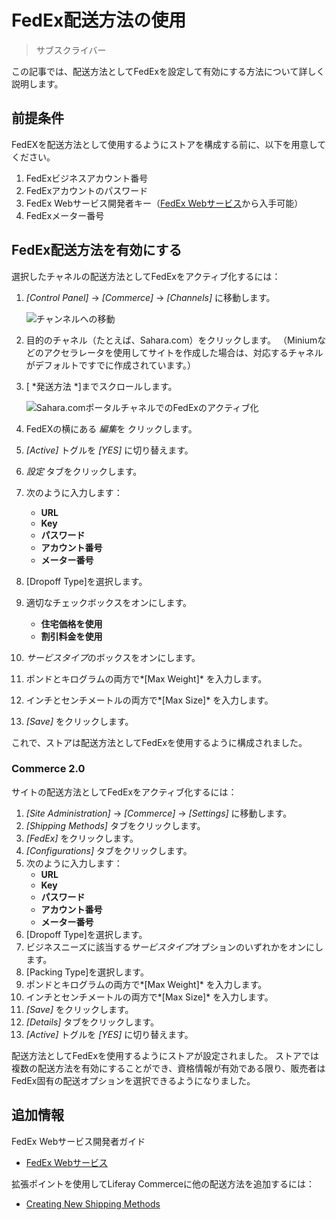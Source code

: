 # FedEx配送方法の使用

> サブスクライバー

この記事では、配送方法としてFedExを設定して有効にする方法について詳しく説明します。

## 前提条件

FedEXを配送方法として使用するようにストアを構成する前に、以下を用意してください。

1.  FedExビジネスアカウント番号
2.  FedExアカウントのパスワード
3.  FedEx Webサービス開発者キー（[FedEx Webサービス](https://www.fedex.com/en-us/developer/web-services.html)から入手可能）
4.  FedExメーター番号

## FedEx配送方法を有効にする

選択したチャネルの配送方法としてFedExをアクティブ化するには：

1.  *[Control Panel]* → *[Commerce]* → *[Channels]* に移動します。

    ![チャンネルへの移動](./using-the-fedex-shipping-method/images/01.png)

2.  目的のチャネル（たとえば、Sahara.com）をクリックします。 （Miniumなどのアクセラレータを使用してサイトを作成した場合は、対応するチャネルがデフォルトですでに作成されています。）

3.  [ *発送方法 *]までスクロールします。

    ![Sahara.comポータルチャネルでのFedExのアクティブ化](./using-the-fedex-shipping-method/images/02.png)

4.  FedEXの横にある *編集*を クリックします。

5.  *[Active]* トグルを *[YES]* に切り替えます。

6.  *設定* タブをクリックします。

7.  次のように入力します：

      - **URL**
      - **Key**
      - **パスワード**
      - **アカウント番号**
      - **メーター番号**

8.  [Dropoff Type]を選択します。

9.  適切なチェックボックスをオンにします。

      - **住宅価格を使用**
      - **割引料金を使用**

10. *サービスタイプ*のボックスをオンにします。

11. ポンドとキログラムの両方で*[Max Weight]* を入力します。

12. インチとセンチメートルの両方で*[Max Size]* を入力します。

13. *[Save]* をクリックします。

これで、ストアは配送方法としてFedExを使用するように構成されました。

### Commerce 2.0

サイトの配送方法としてFedExをアクティブ化するには：

1.  *[Site Administration]* → *[Commerce]* → *[Settings]* に移動します。
2.  *[Shipping Methods]* タブをクリックします。
3.  *[FedEx]* をクリックします。
4.  *[Configurations]* タブをクリックします。
5.  次のように入力します：
      - **URL**
      - **Key**
      - **パスワード**
      - **アカウント番号**
      - **メーター番号**
6.  [Dropoff Type]を選択します。
7.  ビジネスニーズに該当する*サービスタイプ*オプションのいずれかをオンにします。
8.  [Packing Type]を選択します。
9.  ポンドとキログラムの両方で*[Max Weight]* を入力します。
10. インチとセンチメートルの両方で*[Max Size]* を入力します。
11. *[Save]* をクリックします。
12. *[Details]* タブをクリックします。
13. *[Active]* トグルを *[YES]* に切り替えます。

配送方法としてFedExを使用するようにストアが設定されました。 ストアでは複数の配送方法を有効にすることができ、資格情報が有効である限り、販売者はFedEx固有の配送オプションを選択できるようになりました。

## 追加情報

FedEx Webサービス開発者ガイド

  - [FedEx Webサービス](https://www.fedex.com/en-us/developer/web-services.html)

拡張ポイントを使用してLiferay Commerceに他の配送方法を追加するには：

  - [Creating New Shipping Methods](https://help.liferay.com/hc/en-us/articles/360020751831)
